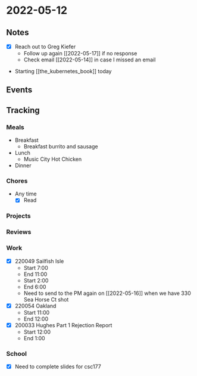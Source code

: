 # 2022-05-12
## Notes
- [x] Reach out to Greg Kiefer
	- Follow up again [[2022-05-17]] if no response
	- Check email [[2022-05-14]] in case I missed an email
- Starting [[the_kubernetes_book]] today

## Events

## Tracking
### Meals
- Breakfast
	- Breakfast burrito and sausage
- Lunch
	- Music City Hot Chicken
- Dinner

### Chores
- Any time
	- [x] Read

### Projects

### Reviews

### Work
- [x] 220049 Sailfish Isle
	- Start 7:00
	- End 11:00
	- Start 2:00
	- End 6:00
	- Need to send to the PM again on [[2022-05-16]] when we have 330 Sea Horse Ct shot
- [x] 220054 Oakland
	- Start 11:00
	- End 12:00
- [x] 200033 Hughes Part 1 Rejection Report
	- Start 12:00
	- End 1:00

### School
- [x] Need to complete slides for csc177